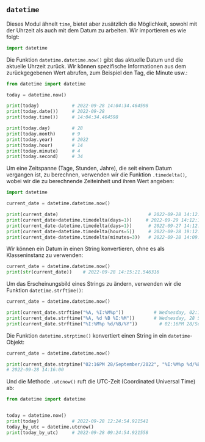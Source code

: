 ## `datetime`

Dieses Modul ähnelt `time`, bietet aber zusätzlich die Möglichkeit, sowohl mit der Uhrzeit als auch mit dem Datum zu arbeiten. Wir importieren es wie folgt:

```python
import datetime
```

Die Funktion `datetime.datetime.now()` gibt das aktuelle Datum und die aktuelle Uhrzeit zurück. Wir können spezifische Informationen aus dem zurückgegebenen Wert abrufen, zum Beispiel den Tag, die Minute usw.:

```python
from datetime import datetime

today = datetime.now()	

print(today)			# 2022-09-28 14:04:34.464598
print(today.date())		# 2022-09-28
print(today.time())		# 14:04:34.464598

print(today.day)		# 28
print(today.month)		# 9
print(today.year)		# 2022
print(today.hour)		# 14
print(today.minute)		# 4
print(today.second)		# 34
```

Um eine Zeitspanne (Tage, Stunden, Jahre), die seit einem Datum vergangen ist, zu berechnen, verwenden wir die Funktion `.timedelta()`, wobei wir die zu berechnende Zeiteinheit und ihren Wert angeben:

```python
import datetime

current_date = datetime.datetime.now()

print(current_date)                                 # 2022-09-28 14:12:16.805400
print(current_date+datetime.timedelta(days=1))     # 2022-09-29 14:12:16.805400
print(current_date-datetime.timedelta(days=1))    	# 2022-09-27 14:12:16.805400
print(current_date+datetime.timedelta(hours=5))     # 2022-09-28 19:12:16.805400
print(current_date-datetime.timedelta(minutes=3))   # 2022-09-28 14:09:16.805400
```

Wir können ein Datum in einen String konvertieren, ohne es als Klasseninstanz zu verwenden:

```python
current_date = datetime.datetime.now()
print(str(current_date))	# 2022-09-28 14:15:21.546316
```

Um das Erscheinungsbild eines Strings zu ändern, verwenden wir die Funktion `datetime.strftime()`:

```python
current_date = datetime.datetime.now()

print(current_date.strftime("%A, %I:%M%p"))           # Wednesday, 02:16PM
print(current_date.strftime("%A, %d %B %I:%M"))       # Wednesday, 28 September 02:16
print(current_date.strftime("%I:%M%p %d/%B/%Y"))    	# 02:16PM 28/September/2022
```

Die Funktion `datetime.strptime()` konvertiert einen String in ein `datetime`-Objekt:

```python
current_date = datetime.datetime.now()

print(current_date.strptime("02:16PM 28/September/2022", "%I:%M%p %d/%B/%Y"))  
# 2022-09-28 14:16:00
```

Und die Methode `.utcnow()` ruft die UTC-Zeit (Coordinated Universal Time) ab:

```python
from datetime import datetime


today = datetime.now()
print(today)			# 2022-09-28 12:24:54.921541
today_by_utc = datetime.utcnow()
print(today_by_utc)		# 2022-09-28 09:24:54.921558
```

```
```